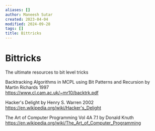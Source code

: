 ```yaml
---
aliases: []
author: Maneesh Sutar
created: 2023-04-04
modified: 2024-09-28
tags: []
title: Bittricks
---
```


# Bittricks

The ultimate resources to bit level tricks

Backtracking Algorithms in MCPL using Bit Patterns and Recursion by Martin Richards 1997  
<https://www.cl.cam.ac.uk/~mr10/backtrk.pdf>

Hacker's Delight by Henry S. Warren 2002  
<https://en.wikipedia.org/wiki/Hacker's_Delight>

The Art of Computer Programming Vol 4A 7.1 by Donald Knuth  
<https://en.wikipedia.org/wiki/The_Art_of_Computer_Programming>

